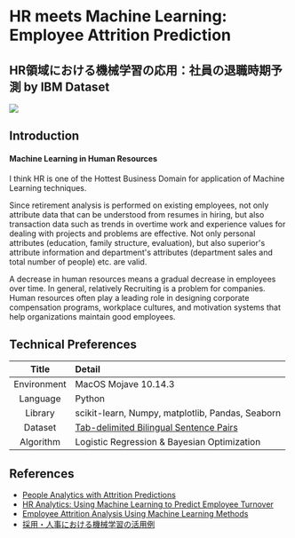 # HR meets Machine Learning: Employee Attrition Prediction
## HR領域における機械学習の応用：社員の退職時期予測 by IBM Dataset
![](https://www.business-science.io/assets/hr_employee_attrition.png)

## Introduction

#### Machine Learning in Human Resources
I think HR is one of the Hottest Business Domain for application of Machine Learning techniques.

Since retirement analysis is performed on existing employees, not only attribute data that can be understood from resumes in hiring, but also transaction data such as trends in overtime work and experience values ​​for dealing with projects and problems are effective. Not only personal attributes (education, family structure, evaluation), but also superior's attribute information and department's attributes (department sales and total number of people) etc. are valid.

A decrease in human resources means a gradual decrease in employees over time. In general, relatively Recruiting is a problem for companies. Human resources often play a leading role in designing corporate compensation programs, workplace cultures, and motivation systems that help organizations maintain good employees.

## Technical Preferences

| Title | Detail |
|:-----------:|:------------------------------------------------|
| Environment | MacOS Mojave 10.14.3 |
| Language | Python |
| Library | scikit-learn, Numpy, matplotlib, Pandas, Seaborn |
| Dataset | [Tab-delimited Bilingual Sentence Pairs](http://www.manythings.org/anki/) |
| Algorithm | Logistic Regression & Bayesian Optimization |

## References

- [People Analytics with Attrition Predictions](https://towardsdatascience.com/people-analytics-with-attrition-predictions-12adcce9573f)
- [HR Analytics: Using Machine Learning to Predict Employee Turnover](https://www.business-science.io/business/2017/09/18/hr_employee_attrition.html)
- [Employee Attrition Analysis Using Machine Learning Methods](https://medium.com/@monikapdb/employee-attrition-analysis-using-machine-learning-methods-73564358e87f)
- [採用・人事における機械学習の活用例](https://blog.datarobot.com/jp/hr_tech)
